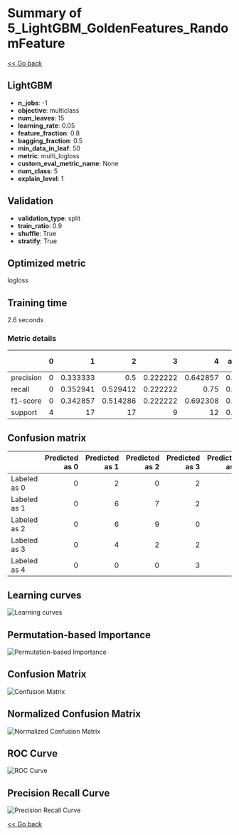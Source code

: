# Summary of 5_LightGBM_GoldenFeatures_RandomFeature

[<< Go back](../README.md)


## LightGBM
- **n_jobs**: -1
- **objective**: multiclass
- **num_leaves**: 15
- **learning_rate**: 0.05
- **feature_fraction**: 0.8
- **bagging_fraction**: 0.5
- **min_data_in_leaf**: 50
- **metric**: multi_logloss
- **custom_eval_metric_name**: None
- **num_class**: 5
- **explain_level**: 1

## Validation
 - **validation_type**: split
 - **train_ratio**: 0.9
 - **shuffle**: True
 - **stratify**: True

## Optimized metric
logloss

## Training time

2.6 seconds

### Metric details
|           |   0 |         1 |         2 |        3 |         4 |   accuracy |   macro avg |   weighted avg |   logloss |
|:----------|----:|----------:|----------:|---------:|----------:|-----------:|------------:|---------------:|----------:|
| precision |   0 |  0.333333 |  0.5      | 0.222222 |  0.642857 |   0.440678 |    0.339683 |       0.404762 |   1.24666 |
| recall    |   0 |  0.352941 |  0.529412 | 0.222222 |  0.75     |   0.440678 |    0.370915 |       0.440678 |   1.24666 |
| f1-score  |   0 |  0.342857 |  0.514286 | 0.222222 |  0.692308 |   0.440678 |    0.354335 |       0.42168  |   1.24666 |
| support   |   4 | 17        | 17        | 9        | 12        |   0.440678 |   59        |      59        |   1.24666 |


## Confusion matrix
|              |   Predicted as 0 |   Predicted as 1 |   Predicted as 2 |   Predicted as 3 |   Predicted as 4 |
|:-------------|-----------------:|-----------------:|-----------------:|-----------------:|-----------------:|
| Labeled as 0 |                0 |                2 |                0 |                2 |                0 |
| Labeled as 1 |                0 |                6 |                7 |                2 |                2 |
| Labeled as 2 |                0 |                6 |                9 |                0 |                2 |
| Labeled as 3 |                0 |                4 |                2 |                2 |                1 |
| Labeled as 4 |                0 |                0 |                0 |                3 |                9 |

## Learning curves
![Learning curves](learning_curves.png)

## Permutation-based Importance
![Permutation-based Importance](permutation_importance.png)
## Confusion Matrix

![Confusion Matrix](confusion_matrix.png)


## Normalized Confusion Matrix

![Normalized Confusion Matrix](confusion_matrix_normalized.png)


## ROC Curve

![ROC Curve](roc_curve.png)


## Precision Recall Curve

![Precision Recall Curve](precision_recall_curve.png)



[<< Go back](../README.md)
